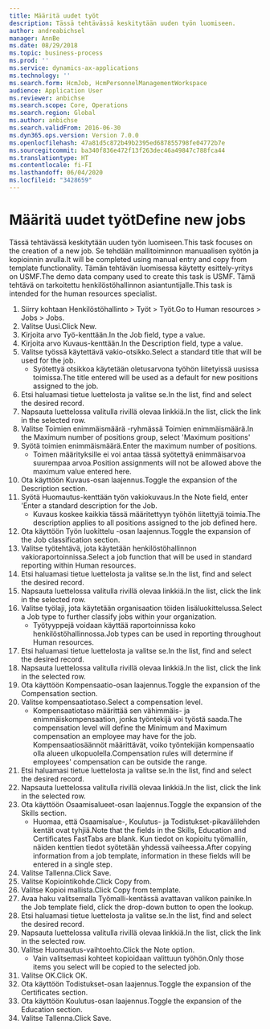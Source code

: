 ```yaml
---
title: Määritä uudet työt
description: Tässä tehtävässä keskitytään uuden työn luomiseen.
author: andreabichsel
manager: AnnBe
ms.date: 08/29/2018
ms.topic: business-process
ms.prod: ''
ms.service: dynamics-ax-applications
ms.technology: ''
ms.search.form: HcmJob, HcmPersonnelManagementWorkspace
audience: Application User
ms.reviewer: anbichse
ms.search.scope: Core, Operations
ms.search.region: Global
ms.author: anbichse
ms.search.validFrom: 2016-06-30
ms.dyn365.ops.version: Version 7.0.0
ms.openlocfilehash: 47a81d5c872b49b2395ed687855798fe04772b7e
ms.sourcegitcommit: ba340f836e472f13f263dec46a49847c788fca44
ms.translationtype: HT
ms.contentlocale: fi-FI
ms.lasthandoff: 06/04/2020
ms.locfileid: "3428659"
---
```

# <a name="define-new-jobs"></a><span data-ttu-id="337a6-103">Määritä uudet työt</span><span class="sxs-lookup"><span data-stu-id="337a6-103">Define new jobs</span></span>



<span data-ttu-id="337a6-104">Tässä tehtävässä keskitytään uuden työn luomiseen.</span><span class="sxs-lookup"><span data-stu-id="337a6-104">This task focuses on the creation of a new job.</span></span> <span data-ttu-id="337a6-105">Se tehdään mallitoiminnon manuaalisen syötön ja kopioinnin avulla.</span><span class="sxs-lookup"><span data-stu-id="337a6-105">It will be completed using manual entry and copy from template functionality.</span></span> <span data-ttu-id="337a6-106">Tämän tehtävän luomisessa käytetty esittely-yritys on USMF.</span><span class="sxs-lookup"><span data-stu-id="337a6-106">The demo data company used to create this task is USMF.</span></span> <span data-ttu-id="337a6-107">Tämä tehtävä on tarkoitettu henkilöstöhallinnon asiantuntijalle.</span><span class="sxs-lookup"><span data-stu-id="337a6-107">This task is intended for the human resources specialist.</span></span>

1. <span data-ttu-id="337a6-108">Siirry kohtaan Henkilöstöhallinto > Työt > Työt.</span><span class="sxs-lookup"><span data-stu-id="337a6-108">Go to Human resources > Jobs > Jobs.</span></span>
2. <span data-ttu-id="337a6-109">Valitse Uusi.</span><span class="sxs-lookup"><span data-stu-id="337a6-109">Click New.</span></span>
3. <span data-ttu-id="337a6-110">Kirjoita arvo Työ-kenttään.</span><span class="sxs-lookup"><span data-stu-id="337a6-110">In the Job field, type a value.</span></span>
4. <span data-ttu-id="337a6-111">Kirjoita arvo Kuvaus-kenttään.</span><span class="sxs-lookup"><span data-stu-id="337a6-111">In the Description field, type a value.</span></span>
5. <span data-ttu-id="337a6-112">Valitse työssä käytettävä vakio-otsikko.</span><span class="sxs-lookup"><span data-stu-id="337a6-112">Select a standard title that will be used for the job.</span></span> 
    * <span data-ttu-id="337a6-113">Syötettyä otsikkoa käytetään oletusarvona työhön liitetyissä uusissa toimissa.</span><span class="sxs-lookup"><span data-stu-id="337a6-113">The title entered will be used as a default for new positions assigned to the job.</span></span>  
6. <span data-ttu-id="337a6-114">Etsi haluamasi tietue luettelosta ja valitse se.</span><span class="sxs-lookup"><span data-stu-id="337a6-114">In the list, find and select the desired record.</span></span>
7. <span data-ttu-id="337a6-115">Napsauta luettelossa valitulla rivillä olevaa linkkiä.</span><span class="sxs-lookup"><span data-stu-id="337a6-115">In the list, click the link in the selected row.</span></span>
8. <span data-ttu-id="337a6-116">Valitse Toimien enimmäismäärä -ryhmässä Toimien enimmäismäärä.</span><span class="sxs-lookup"><span data-stu-id="337a6-116">In the Maximum number of positions group, select 'Maximum positions'</span></span>
9. <span data-ttu-id="337a6-117">Syötä toimien enimmäismäärä.</span><span class="sxs-lookup"><span data-stu-id="337a6-117">Enter the maximum number of positions.</span></span> 
    * <span data-ttu-id="337a6-118">Toimen määrityksille ei voi antaa tässä syötettyä enimmäisarvoa suurempaa arvoa.</span><span class="sxs-lookup"><span data-stu-id="337a6-118">Position assignments will not be allowed above the maximum value entered here.</span></span>  
10. <span data-ttu-id="337a6-119">Ota käyttöön Kuvaus-osan laajennus.</span><span class="sxs-lookup"><span data-stu-id="337a6-119">Toggle the expansion of the Description section.</span></span>
11. <span data-ttu-id="337a6-120">Syötä Huomautus-kenttään työn vakiokuvaus.</span><span class="sxs-lookup"><span data-stu-id="337a6-120">In the Note field, enter 'Enter a standard description for the Job.</span></span>
    * <span data-ttu-id="337a6-121">Kuvaus koskee kaikkia tässä määritettyyn työhön liitettyjä toimia.</span><span class="sxs-lookup"><span data-stu-id="337a6-121">The description applies to all positions assigned to the job defined here.</span></span>  
12. <span data-ttu-id="337a6-122">Ota käyttöön Työn luokittelu -osan laajennus.</span><span class="sxs-lookup"><span data-stu-id="337a6-122">Toggle the expansion of the Job classification section.</span></span>
13. <span data-ttu-id="337a6-123">Valitse työtehtävä, jota käytetään henkilöstöhallinnon vakioraportoinnissa.</span><span class="sxs-lookup"><span data-stu-id="337a6-123">Select a job function that will be used in standard reporting within Human resources.</span></span>
14. <span data-ttu-id="337a6-124">Etsi haluamasi tietue luettelosta ja valitse se.</span><span class="sxs-lookup"><span data-stu-id="337a6-124">In the list, find and select the desired record.</span></span>
15. <span data-ttu-id="337a6-125">Napsauta luettelossa valitulla rivillä olevaa linkkiä.</span><span class="sxs-lookup"><span data-stu-id="337a6-125">In the list, click the link in the selected row.</span></span>
16. <span data-ttu-id="337a6-126">Valitse työlaji, jota käytetään organisaation töiden lisäluokittelussa.</span><span class="sxs-lookup"><span data-stu-id="337a6-126">Select a Job type to further classify jobs within your organization.</span></span> 
    * <span data-ttu-id="337a6-127">Työtyyppejä voidaan käyttää raportoinnissa koko henkilöstöhallinnossa.</span><span class="sxs-lookup"><span data-stu-id="337a6-127">Job types can be used in reporting throughout Human resources.</span></span>  
17. <span data-ttu-id="337a6-128">Etsi haluamasi tietue luettelosta ja valitse se.</span><span class="sxs-lookup"><span data-stu-id="337a6-128">In the list, find and select the desired record.</span></span>
18. <span data-ttu-id="337a6-129">Napsauta luettelossa valitulla rivillä olevaa linkkiä.</span><span class="sxs-lookup"><span data-stu-id="337a6-129">In the list, click the link in the selected row.</span></span>
19. <span data-ttu-id="337a6-130">Ota käyttöön Kompensaatio-osan laajennus.</span><span class="sxs-lookup"><span data-stu-id="337a6-130">Toggle the expansion of the Compensation section.</span></span>
20. <span data-ttu-id="337a6-131">Valitse kompensaatiotaso.</span><span class="sxs-lookup"><span data-stu-id="337a6-131">Select a compensation level.</span></span>
    * <span data-ttu-id="337a6-132">Kompensaatiotaso määrittää sen vähimmäis- ja enimmäiskompensaation, jonka työntekijä voi työstä saada.</span><span class="sxs-lookup"><span data-stu-id="337a6-132">The compensation level will define the Minimum and Maximum compensation an employee may have for the job.</span></span> <span data-ttu-id="337a6-133">Kompensaatiosäännöt määrittävät, voiko työntekijän kompensaatio olla alueen ulkopuolella.</span><span class="sxs-lookup"><span data-stu-id="337a6-133">Compensation rules will determine if employees' compensation can be outside the range.</span></span>  
21. <span data-ttu-id="337a6-134">Etsi haluamasi tietue luettelosta ja valitse se.</span><span class="sxs-lookup"><span data-stu-id="337a6-134">In the list, find and select the desired record.</span></span>
22. <span data-ttu-id="337a6-135">Napsauta luettelossa valitulla rivillä olevaa linkkiä.</span><span class="sxs-lookup"><span data-stu-id="337a6-135">In the list, click the link in the selected row.</span></span>
23. <span data-ttu-id="337a6-136">Ota käyttöön Osaamisalueet-osan laajennus.</span><span class="sxs-lookup"><span data-stu-id="337a6-136">Toggle the expansion of the Skills section.</span></span>
    * <span data-ttu-id="337a6-137">Huomaa, että Osaamisalue-, Koulutus- ja Todistukset-pikavälilehden kentät ovat tyhjiä.</span><span class="sxs-lookup"><span data-stu-id="337a6-137">Note that the fields in the Skills, Education and Certificates FastTabs are blank.</span></span> <span data-ttu-id="337a6-138">Kun tiedot on kopioitu työmalliin, näiden kenttien tiedot syötetään yhdessä vaiheessa.</span><span class="sxs-lookup"><span data-stu-id="337a6-138">After copying information from a job template, information in these fields will be entered in a single step.</span></span>   
24. <span data-ttu-id="337a6-139">Valitse Tallenna.</span><span class="sxs-lookup"><span data-stu-id="337a6-139">Click Save.</span></span>
25. <span data-ttu-id="337a6-140">Valitse Kopiointikohde.</span><span class="sxs-lookup"><span data-stu-id="337a6-140">Click Copy from.</span></span>
26. <span data-ttu-id="337a6-141">Valitse Kopioi mallista.</span><span class="sxs-lookup"><span data-stu-id="337a6-141">Click Copy from template.</span></span>
27. <span data-ttu-id="337a6-142">Avaa haku valitsemalla Työmalli-kentässä avattavan valikon painike.</span><span class="sxs-lookup"><span data-stu-id="337a6-142">In the Job template field, click the drop-down button to open the lookup.</span></span>
28. <span data-ttu-id="337a6-143">Etsi haluamasi tietue luettelosta ja valitse se.</span><span class="sxs-lookup"><span data-stu-id="337a6-143">In the list, find and select the desired record.</span></span>
29. <span data-ttu-id="337a6-144">Napsauta luettelossa valitulla rivillä olevaa linkkiä.</span><span class="sxs-lookup"><span data-stu-id="337a6-144">In the list, click the link in the selected row.</span></span>
30. <span data-ttu-id="337a6-145">Valitse Huomautus-vaihtoehto.</span><span class="sxs-lookup"><span data-stu-id="337a6-145">Click the Note option.</span></span>
    * <span data-ttu-id="337a6-146">Vain valitsemasi kohteet kopioidaan valittuun työhön.</span><span class="sxs-lookup"><span data-stu-id="337a6-146">Only those items you select will be copied to the selected job.</span></span>    
31. <span data-ttu-id="337a6-147">Valitse OK.</span><span class="sxs-lookup"><span data-stu-id="337a6-147">Click OK.</span></span>
32. <span data-ttu-id="337a6-148">Ota käyttöön Todistukset-osan laajennus.</span><span class="sxs-lookup"><span data-stu-id="337a6-148">Toggle the expansion of the Certificates section.</span></span>
33. <span data-ttu-id="337a6-149">Ota käyttöön Koulutus-osan laajennus.</span><span class="sxs-lookup"><span data-stu-id="337a6-149">Toggle the expansion of the Education section.</span></span>
34. <span data-ttu-id="337a6-150">Valitse Tallenna.</span><span class="sxs-lookup"><span data-stu-id="337a6-150">Click Save.</span></span>

